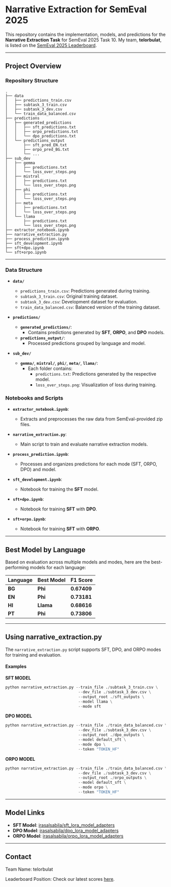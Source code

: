 # Narrative Extraction for SemEval 2025

This repository contains the implementation, models, and predictions for the **Narrative Extraction Task** for SemEval 2025 Task 10. My team, **telorbulat**, is listed on the [SemEval 2025 Leaderboard](https://propaganda.math.unipd.it/semeval2025task10/leaderboard.php).

---

## Project Overview

### Repository Structure

```plaintext
.
├── data
│   ├── predictions_train.csv
│   ├── subtask_3_train.csv
│   ├── subtask_3_dev.csv
│   └── train_data_balanced.csv
├── predictions
│   ├── generated_predictions
│   │   ├── sft_predictions.txt
│   │   ├── orpo_predictions.txt
│   │   └── dpo_predictions.txt
│   └── predictions_output
│       ├── sft_pred_EN.txt
│       ├── orpo_pred_BG.txt
│       └── ...
├── sub_dev
│   ├── gemma
│   │   ├── predictions.txt
│   │   └── loss_over_steps.png
│   ├── mistral
│   │   ├── predictions.txt
│   │   └── loss_over_steps.png
│   ├── phi
│   │   ├── predictions.txt
│   │   └── loss_over_steps.png
│   ├── meta
│   │   ├── predictions.txt
│   │   └── loss_over_steps.png
│   └── llama
│       ├── predictions.txt
│       └── loss_over_steps.png
├── extractor_notebook.ipynb
├── narrative_extraction.py
├── process_prediction.ipynb
├── sft_development.ipynb
├── sft+dpo.ipynb
└── sft+orpo.ipynb
```

---

### Data Structure
- **`data/`**
  - `predictions_train.csv`: Predictions generated during training.
  - `subtask_3_train.csv`: Original training dataset.
  - `subtask_3_dev.csv`: Development dataset for evaluation.
  - `train_data_balanced.csv`: Balanced version of the training dataset.

- **`predictions/`**
  - **`generated_predictions/`**:
    - Contains predictions generated by **SFT**, **ORPO**, and **DPO** models.
  - **`predictions_output/`**:
    - Processed predictions grouped by language and model.

- **`sub_dev/`**
  - **`gemma/`**, **`mistral/`**, **`phi/`**, **`meta/`**, **`llama/`**:
    - Each folder contains:
      - `predictions.txt`: Predictions generated by the respective model.
      - `loss_over_steps.png`: Visualization of loss during training.

### Notebooks and Scripts
- **`extractor_notebook.ipynb`**:
  - Extracts and preprocesses the raw data from SemEval-provided zip files.

- **`narrative_extraction.py`**:
  - Main script to train and evaluate narrative extraction models.

- **`process_prediction.ipynb`**:
  - Processes and organizes predictions for each mode (SFT, ORPO, DPO) and model.

- **`sft_development.ipynb`**:
  - Notebook for training the **SFT** model.

- **`sft+dpo.ipynb`**:
  - Notebook for training **SFT** with **DPO**.

- **`sft+orpo.ipynb`**:
  - Notebook for training **SFT** with **ORPO**.

---

## Best Model by Language
Based on evaluation across multiple models and modes, here are the best-performing models for each language:

| **Language** | **Best Model** | **F1 Score** |
|--------------|----------------|--------------|
| **BG**       | **Phi**        | **0.67409**  |
| **EN**       | **Phi**        | **0.73181**  |
| **HI**       | **Llama**      | **0.68616**  |
| **PT**       | **Phi**        | **0.73806**  |

---

## Using narrative_extraction.py

The `narrative_extraction.py` script supports SFT, DPO, and ORPO modes for training and evaluation.

#### Examples

**SFT MODEL**
```python
python narrative_extraction.py --train_file ./subtask_3_train.csv \
                                --dev_file ./subtask_3_dev.csv \
                                --output_root ./sft_outputs \
                                --model llama \
                                --mode sft
```

**DPO MODEL**
```python
python narrative_extraction.py --train_file ./train_data_balanced.csv \
                                --dev_file ./subtask_3_dev.csv \
                                --output_root ./dpo_outputs \
                                --model default_sft \
                                --mode dpo \
                                --token "TOKEN_HF"
```

**ORPO MODEL**
```python
python narrative_extraction.py --train_file ./train_data_balanced.csv \
                                --dev_file ./subtask_3_dev.csv \
                                --output_root ./orpo_outputs \
                                --model default_sft \
                                --mode orpo \
                                --token "TOKEN_HF"
```

---

## Model Links

- **SFT Model**: [irasalsabila/sft_lora_model_adapters](https://huggingface.co/irasalsabila/sft_lora_model_adapters)
- **DPO Model**: [irasalsabila/dpo_lora_model_adapters](https://huggingface.co/irasalsabila/dpo_lora_model_adapters)
- **ORPO Model**: [irasalsabila/orpo_lora_model_adapters](https://huggingface.co/irasalsabila/orpo_lora_model_adapters)

---

## Contact
Team Name: telorbulat

Leaderboard Position: Check our latest scores [here](https://propaganda.math.unipd.it/semeval2025task10/leaderboard.php).